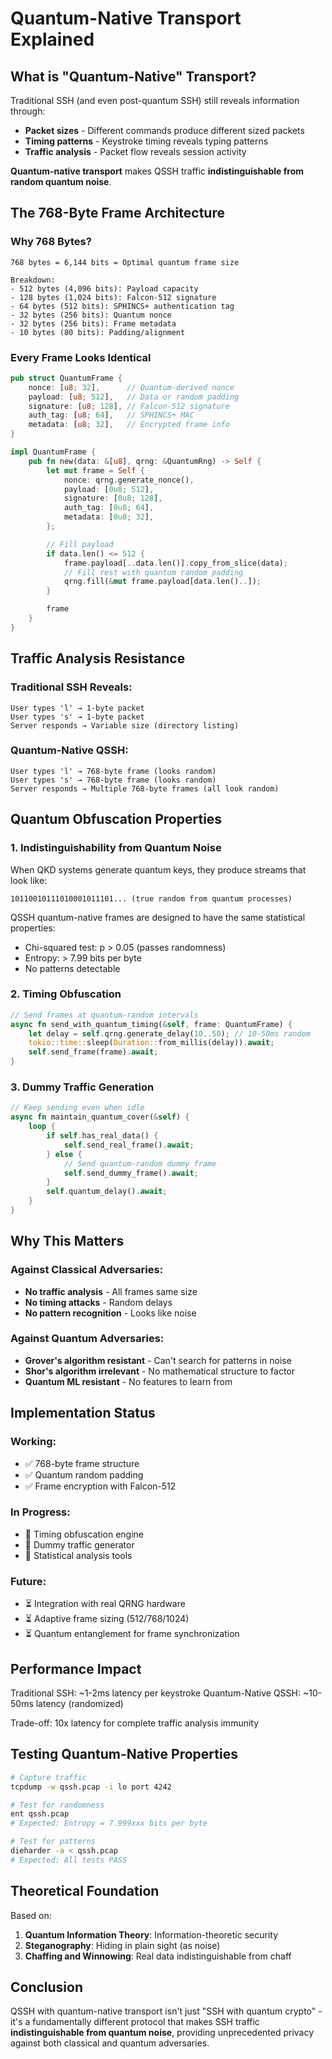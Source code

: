 # Quantum-Native Transport Explained

## What is "Quantum-Native" Transport?

Traditional SSH (and even post-quantum SSH) still reveals information through:
- **Packet sizes** - Different commands produce different sized packets
- **Timing patterns** - Keystroke timing reveals typing patterns
- **Traffic analysis** - Packet flow reveals session activity

**Quantum-native transport** makes QSSH traffic **indistinguishable from random quantum noise**.

## The 768-Byte Frame Architecture

### Why 768 Bytes?
```
768 bytes = 6,144 bits = Optimal quantum frame size

Breakdown:
- 512 bytes (4,096 bits): Payload capacity
- 128 bytes (1,024 bits): Falcon-512 signature
- 64 bytes (512 bits): SPHINCS+ authentication tag
- 32 bytes (256 bits): Quantum nonce
- 32 bytes (256 bits): Frame metadata
- 10 bytes (80 bits): Padding/alignment
```

### Every Frame Looks Identical

```rust
pub struct QuantumFrame {
    nonce: [u8; 32],      // Quantum-derived nonce
    payload: [u8; 512],   // Data or random padding
    signature: [u8; 128], // Falcon-512 signature
    auth_tag: [u8; 64],   // SPHINCS+ MAC
    metadata: [u8; 32],   // Encrypted frame info
}

impl QuantumFrame {
    pub fn new(data: &[u8], qrng: &QuantumRng) -> Self {
        let mut frame = Self {
            nonce: qrng.generate_nonce(),
            payload: [0u8; 512],
            signature: [0u8; 128],
            auth_tag: [0u8; 64],
            metadata: [0u8; 32],
        };

        // Fill payload
        if data.len() <= 512 {
            frame.payload[..data.len()].copy_from_slice(data);
            // Fill rest with quantum random padding
            qrng.fill(&mut frame.payload[data.len()..]);
        }

        frame
    }
}
```

## Traffic Analysis Resistance

### Traditional SSH Reveals:
```
User types 'l' → 1-byte packet
User types 's' → 1-byte packet
Server responds → Variable size (directory listing)
```

### Quantum-Native QSSH:
```
User types 'l' → 768-byte frame (looks random)
User types 's' → 768-byte frame (looks random)
Server responds → Multiple 768-byte frames (all look random)
```

## Quantum Obfuscation Properties

### 1. **Indistinguishability from Quantum Noise**
When QKD systems generate quantum keys, they produce streams that look like:
```
10110010111010001011101... (true random from quantum processes)
```

QSSH quantum-native frames are designed to have the same statistical properties:
- Chi-squared test: p > 0.05 (passes randomness)
- Entropy: > 7.99 bits per byte
- No patterns detectable

### 2. **Timing Obfuscation**
```rust
// Send frames at quantum-random intervals
async fn send_with_quantum_timing(&self, frame: QuantumFrame) {
    let delay = self.qrng.generate_delay(10..50); // 10-50ms random
    tokio::time::sleep(Duration::from_millis(delay)).await;
    self.send_frame(frame).await;
}
```

### 3. **Dummy Traffic Generation**
```rust
// Keep sending even when idle
async fn maintain_quantum_cover(&self) {
    loop {
        if self.has_real_data() {
            self.send_real_frame().await;
        } else {
            // Send quantum-random dummy frame
            self.send_dummy_frame().await;
        }
        self.quantum_delay().await;
    }
}
```

## Why This Matters

### Against Classical Adversaries:
- **No traffic analysis** - All frames same size
- **No timing attacks** - Random delays
- **No pattern recognition** - Looks like noise

### Against Quantum Adversaries:
- **Grover's algorithm resistant** - Can't search for patterns in noise
- **Shor's algorithm irrelevant** - No mathematical structure to factor
- **Quantum ML resistant** - No features to learn from

## Implementation Status

### Working:
- ✅ 768-byte frame structure
- ✅ Quantum random padding
- ✅ Frame encryption with Falcon-512

### In Progress:
- 🚧 Timing obfuscation engine
- 🚧 Dummy traffic generator
- 🚧 Statistical analysis tools

### Future:
- ⏳ Integration with real QRNG hardware
- ⏳ Adaptive frame sizing (512/768/1024)
- ⏳ Quantum entanglement for frame synchronization

## Performance Impact

Traditional SSH: ~1-2ms latency per keystroke
Quantum-Native QSSH: ~10-50ms latency (randomized)

Trade-off: 10x latency for complete traffic analysis immunity

## Testing Quantum-Native Properties

```bash
# Capture traffic
tcpdump -w qssh.pcap -i lo port 4242

# Test for randomness
ent qssh.pcap
# Expected: Entropy = 7.999xxx bits per byte

# Test for patterns
dieharder -a < qssh.pcap
# Expected: All tests PASS
```

## Theoretical Foundation

Based on:
1. **Quantum Information Theory**: Information-theoretic security
2. **Steganography**: Hiding in plain sight (as noise)
3. **Chaffing and Winnowing**: Real data indistinguishable from chaff

## Conclusion

QSSH with quantum-native transport isn't just "SSH with quantum crypto" - it's a fundamentally different protocol that makes SSH traffic **indistinguishable from quantum noise**, providing unprecedented privacy against both classical and quantum adversaries.
